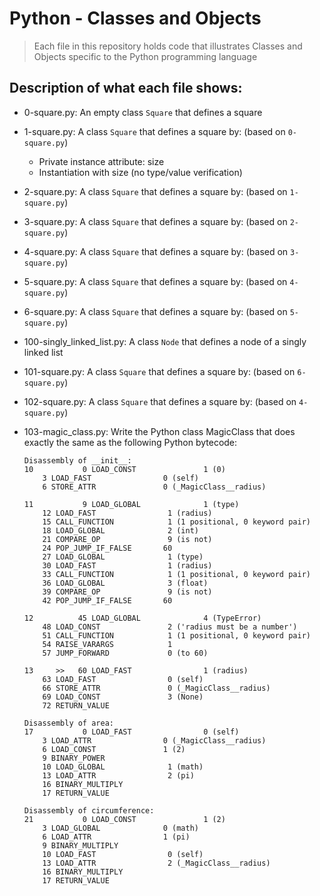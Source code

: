 # Python - Classes and Objects
> Each file in this repository holds code that illustrates Classes and Objects
> specific to the Python programming language

## Description of what each file shows:
* 0-square.py: An empty class `Square` that defines a square

* 1-square.py: A class `Square` that defines a square by: (based on `0-square.py`)

	- Private instance attribute: size
	- Instantiation with size (no type/value verification)

* 2-square.py: A class `Square` that defines a square by: (based on `1-square.py`)

* 3-square.py: A class `Square` that defines a square by: (based on `2-square.py`)

* 4-square.py: A class `Square` that defines a square by: (based on `3-square.py`)

* 5-square.py: A class `Square` that defines a square by: (based on `4-square.py`)

* 6-square.py: A class `Square` that defines a square by: (based on `5-square.py`)

* 100-singly_linked_list.py: A class `Node` that defines a node of a singly linked list

* 101-square.py: A class `Square` that defines a square by: (based on `6-square.py`)

* 102-square.py: A class `Square` that defines a square by: (based on `4-square.py`)

* 103-magic_class.py: Write the Python class MagicClass that does exactly the same as the following Python bytecode:

	```
	Disassembly of __init__:
	10           0 LOAD_CONST               1 (0)
		3 LOAD_FAST                0 (self)
		6 STORE_ATTR               0 (_MagicClass__radius)

	11           9 LOAD_GLOBAL              1 (type)
		12 LOAD_FAST                1 (radius)
		15 CALL_FUNCTION            1 (1 positional, 0 keyword pair)
		18 LOAD_GLOBAL              2 (int)
		21 COMPARE_OP               9 (is not)
		24 POP_JUMP_IF_FALSE       60
		27 LOAD_GLOBAL              1 (type)
		30 LOAD_FAST                1 (radius)
		33 CALL_FUNCTION            1 (1 positional, 0 keyword pair)
		36 LOAD_GLOBAL              3 (float)
		39 COMPARE_OP               9 (is not)
		42 POP_JUMP_IF_FALSE       60

	12          45 LOAD_GLOBAL              4 (TypeError)
		48 LOAD_CONST               2 ('radius must be a number')
		51 CALL_FUNCTION            1 (1 positional, 0 keyword pair)
		54 RAISE_VARARGS            1
		57 JUMP_FORWARD             0 (to 60)

	13     >>   60 LOAD_FAST                1 (radius)
		63 LOAD_FAST                0 (self)
		66 STORE_ATTR               0 (_MagicClass__radius)
		69 LOAD_CONST               3 (None)
		72 RETURN_VALUE

	Disassembly of area:
	17           0 LOAD_FAST                0 (self)
		3 LOAD_ATTR                0 (_MagicClass__radius)
		6 LOAD_CONST               1 (2)
		9 BINARY_POWER
		10 LOAD_GLOBAL              1 (math)
		13 LOAD_ATTR                2 (pi)
		16 BINARY_MULTIPLY
		17 RETURN_VALUE

	Disassembly of circumference:
	21           0 LOAD_CONST               1 (2)
		3 LOAD_GLOBAL              0 (math)
		6 LOAD_ATTR                1 (pi)
		9 BINARY_MULTIPLY
		10 LOAD_FAST                0 (self)
		13 LOAD_ATTR                2 (_MagicClass__radius)
		16 BINARY_MULTIPLY
		17 RETURN_VALUE
	```
